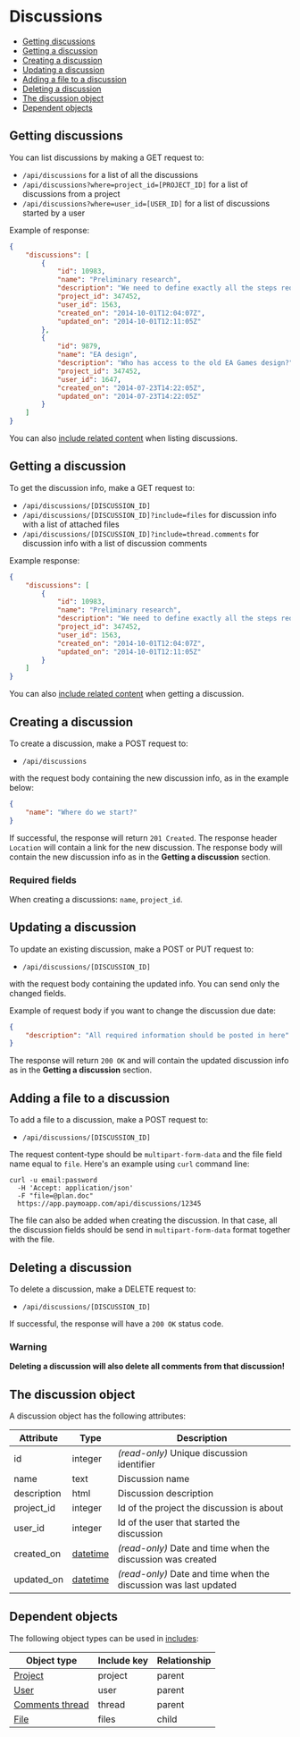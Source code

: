 # Discussions

* [Getting discussions](#list)
* [Getting a discussion](#get)
* [Creating a discussion](#create)
* [Updating a discussion](#update)
* [Adding a file to a discussion](#add-file)
* [Deleting a discussion](#delete)
* [The discussion object](#object)
* [Dependent objects](#dependencies)

<a name="list"></a>
## Getting discussions

You can list discussions by making a GET request to:

* `/api/discussions` for a list of all the discussions
* `/api/discussions?where=project_id=[PROJECT_ID]` for a list of discussions from a project
* `/api/discussions?where=user_id=[USER_ID]` for a list of discussions started by a user
 
Example of response:

```json
{
    "discussions": [
        {
            "id": 10983,
            "name": "Preliminary research",
            "description": "We need to define exactly all the steps required for this preliminary research.",
            "project_id": 347452,
            "user_id": 1563,
            "created_on": "2014-10-01T12:04:07Z",
            "updated_on": "2014-10-01T12:11:05Z"
        },
        {
            "id": 9879,
            "name": "EA design",
            "description": "Who has access to the old EA Games design?",
            "project_id": 347452,
            "user_id": 1647,
            "created_on": "2014-07-23T14:22:05Z",
            "updated_on": "2014-07-23T14:22:05Z"
        }
    ]
}
```

You can also [include related content](includes.md) when listing discussions.

<a name="get"></a>
## Getting a discussion

To get the discussion info, make a GET request to:

* `/api/discussions/[DISCUSSION_ID]`
* `/api/discussions/[DISCUSSION_ID]?include=files` for discussion info with a list of attached files 
* `/api/discussions/[DISCUSSION_ID]?include=thread.comments` for discussion info with a list of discussion comments

Example response:

```json
{
    "discussions": [
        {
            "id": 10983,
            "name": "Preliminary research",
            "description": "We need to define exactly all the steps required for this preliminary research.",
            "project_id": 347452,
            "user_id": 1563,
            "created_on": "2014-10-01T12:04:07Z",
            "updated_on": "2014-10-01T12:11:05Z"
        }
    ]
}
```

You can also [include related content](includes.md) when getting a discussion.

<a name="create"></a>
## Creating a discussion

To create a discussion, make a POST request to:

* `/api/discussions`

with the request body containing the new discussion info, as in the example below:

```json
{
    "name": "Where do we start?"
}
```

If successful, the response will return `201 Created`. The response header `Location` will contain a link for the new discussion. The response body will contain the new discussion info as in the **Getting a discussion** section.

### Required fields

When creating a discussions: `name`, `project_id`.

<a name="update"></a>
## Updating a discussion

To update an existing discussion, make a POST or PUT request to:

* `/api/discussions/[DISCUSSION_ID]`

with the request body containing the updated info. You can send only the changed fields.

Example of request body if you want to change the discussion due date:

```json
{
    "description": "All required information should be posted in here"
}
```

The response will return `200 OK` and will contain the updated discussion info as in the **Getting a discussion** section.

<a name="add-file"></a>
## Adding a file to a discussion

To add a file to a discussion, make a POST request to:

* `/api/discussions/[DISCUSSION_ID]`

The request content-type should be `multipart-form-data` and the file field name equal to `file`. Here's an example using `curl` command line:

```curl
curl -u email:password
  -H 'Accept: application/json'
  -F "file=@plan.doc"
  https://app.paymoapp.com/api/discussions/12345
```

The file can also be added when creating the discussion. In that case, all the discussion fields should be send in `multipart-form-data` format together with the file.

<a name="delete"></a>
## Deleting a discussion

To delete a discussion, make a DELETE request to:

* `/api/discussions/[DISCUSSION_ID]`

If successful, the response will have a `200 OK` status code.

### Warning

**Deleting a discussion will also delete all comments from that discussion!**

<a name="object"></a>
## The discussion object

A discussion object has the following attributes:

Attribute|Type|Description
---------|----|-----------
id | integer | _(read-only)_ Unique discussion identifier
name | text | Discussion name
description | html | Discussion description
project_id | integer | Id of the project the discussion is about
user_id | integer | Id of the user that started the discussion
created_on | [datetime](datetime.md) | _(read-only)_ Date and time when the discussion was created
updated_on | [datetime](datetime.md) | _(read-only)_ Date and time when the discussion was last updated

<a name="dependencies"></a>
## Dependent objects

The following object types can be used in [includes](includes.md):

Object type|Include key|Relationship
-----------|-----------|----
[Project](projects.md) | project | parent
[User](users.md) | user | parent
[Comments thread](comments.md) | thread | parent
[File](files.md) | files | child
